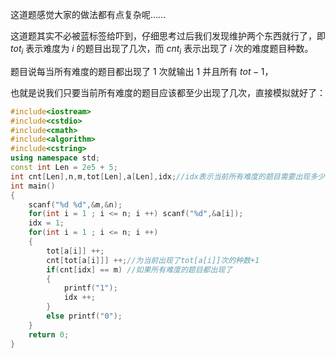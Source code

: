 这道题感觉大家的做法都有点复杂呢……  

这道题其实不必被蓝标签给吓到，仔细思考过后我们发现维护两个东西就行了，即 $tot_i$ 表示难度为 $i$ 的题目出现了几次，而 $cnt_i$ 表示出现了 $i$ 次的难度题目种数。  

题目说每当所有难度的题目都出现了 $1$ 次就输出 $1$ 并且所有 $tot - 1$，   

也就是说我们只要当前所有难度的题目应该都至少出现了几次，直接模拟就好了：  

```cpp
#include<iostream>
#include<cstdio>
#include<cmath>
#include<algorithm>
#include<cstring>
using namespace std;
const int Len = 2e5 + 5;
int cnt[Len],n,m,tot[Len],a[Len],idx;//idx表示当前所有难度的题目需要出现多少次
int main()
{
	scanf("%d %d",&m,&n);
	for(int i = 1 ; i <= n; i ++) scanf("%d",&a[i]);
	idx = 1;
	for(int i = 1 ; i <= n; i ++)
	{
		tot[a[i]] ++;
		cnt[tot[a[i]]] ++;//为当前出现了tot[a[i]]次的种数+1
		if(cnt[idx] == m) //如果所有难度的题目都出现了
		{
			printf("1");
			idx ++;
		}
		else printf("0");
	}
	return 0;
}
```